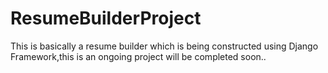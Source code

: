 # ResumeBuilderProject
This is basically a resume builder which is being constructed using Django Framework,this is an ongoing project will be completed soon.. 
